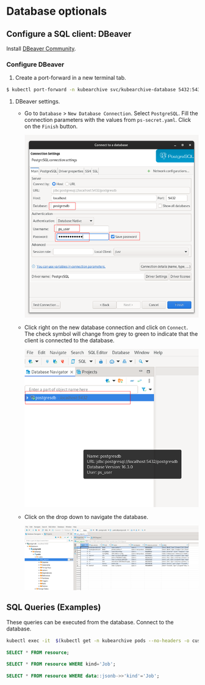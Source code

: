 # Database optionals

## Configure a SQL client: DBeaver

Install [DBeaver Community](https://dbeaver.io/).

### Configure DBeaver

1. Create a port-forward in a new terminal tab.

  ```bash
  $ kubectl port-forward -n kubearchive svc/kubearchive-database 5432:5432
  ```

1. DBeaver settings.

   * Go to `Database` > `New Database Connection`. Select `PostgreSQL`.
     Fill the connection parameters with the values from `ps-secret.yaml`.
     Click on the `Finish` button.

     ![connection parameters](images/dbeaver-config.png)

   * Click right on the new database connection and click on `Connect`.
     The check symbol will change from grey to green to indicate that the client is connected to the database.

     ![connect to the database](images/connect_to_db_ok.png)

   * Click on the drop down to navigate the database.

     ![explore the data](images/explore_data.png)

## SQL Queries (Examples)

These queries can be executed from the database.
Connect to the database.

```bash
kubectl exec -it  $(kubectl get -n kubearchive pods --no-headers -o custom-columns=":metadata.name" | grep database) -n kubearchive -- psql -h localhost -U ps_user --password -p 5432 postgresdb
```

```sql
SELECT * FROM resource;
```

```sql
SELECT * FROM resource WHERE kind='Job';
```

```sql
SELECT * FROM resource WHERE data::jsonb->>'kind'='Job';
```
